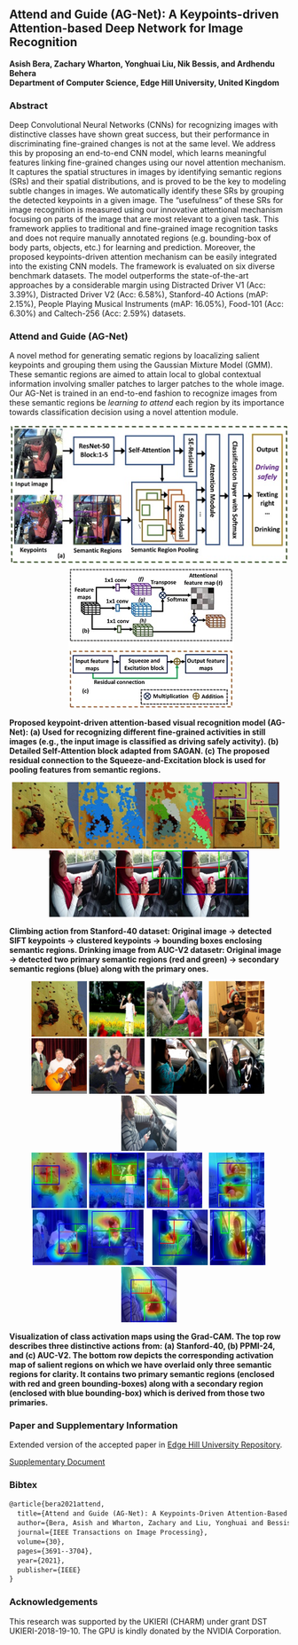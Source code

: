 ## Attend and Guide (AG-Net): A Keypoints-driven Attention-based Deep Network for Image Recognition 
**Asish Bera, Zachary Wharton, Yonghuai Liu, Nik Bessis, and Ardhendu Behera**<br/>
**Department of Computer Science, Edge Hill University, United Kingdom**

### Abstract
Deep Convolutional Neural Networks (CNNs) for recognizing images with distinctive classes have shown great success, but their performance in discriminating fine-grained changes is not at the same level. We address this by proposing an end-to-end CNN model, which learns meaningful features linking fine-grained changes using our novel attention mechanism. It captures the spatial structures in images by identifying semantic regions (SRs) and their spatial distributions, and is proved to be the key to modeling subtle changes in images. We automatically identify these SRs by grouping the detected keypoints in a given image. The “usefulness” of these SRs for image recognition is measured using our innovative attentional mechanism focusing on parts of the image that are most relevant to a given task. This framework applies to traditional and fine-grained image recognition tasks and does not require manually annotated regions (e.g. bounding-box of body parts, objects, etc.) for learning and prediction. Moreover, the proposed keypoints-driven attention mechanism can be easily integrated into the existing CNN models. The framework is evaluated on six diverse benchmark datasets. The model outperforms the state-of-the-art approaches by a considerable margin using Distracted Driver V1 (Acc: 3.39%), Distracted Driver V2 (Acc: 6.58%), Stanford-40 Actions (mAP: 2.15%), People Playing Musical Instruments (mAP: 16.05%), Food-101 (Acc: 6.30%) and Caltech-256 (Acc: 2.59%) datasets.

### Attend and Guide (AG-Net)
A novel method for generating sematic regions by loacalizing salient keypoints and grouping them using the Gaussian Mixture Model (GMM). These semantic regions are aimed to attain local to global contextual information involving smaller patches to larger patches to the whole image. Our AG-Net is trained in an end-to-end fashion to recognize images from these semantic regions be _learning to attend_ each region by its importance towards classification decision using a novel attention module. 

<p align="center">
<img src="1a.jpg"/>&nbsp;&nbsp;<img src="1B_C.jpg"/></p>

**Proposed keypoint-driven attention-based visual recognition model (AG-Net): (a) Used for recognizing different fine-grained activities in still images (e.g., the input image is classified as driving safely activity). (b) Detailed Self-Attention block adapted from SAGAN. (c) The proposed residual connection to the Squeeze-and-Excitation block is used for pooling features from semantic regions.**

<p align="center">
  <img src="1_climbing_288.jpg" alt="drawing" height="120"/><img src="2_sift_keypoints_climbing.jpg" alt="drawing" height="120"/><img src="3grp_keypoints_climbing.jpg" alt="drawing" height="120"/><img src="4_output_climbing.jpg" alt="drawing" height="120"/>&nbsp;&nbsp;&nbsp;<img src="Drinking_V2.jpg" alt="drawing" height="120"/><img src="Drinking_V2_PRs.jpg" alt="drawing" height="120"/><img src="Drinking_V2_SRs.jpg" alt="drawing" height="120"/></p>  

**Climbing action from Stanford-40 dataset: Original image &#8594; detected SIFT keypoints &#8594; clustered keypoints &#8594; bounding boxes enclosing semantic regions. Drinking image from AUC-V2 datasetr: Original image &#8594; detected two primary semantic regions (red and green) &#8594;  secondary semantic regions (blue) along with the
primary ones.**

<p align="center"><img src="1_climbing_288.jpg" alt="drawing" height="100"/>&nbsp;<img src="blowing_bubbles_155.jpg" alt="drawing" height="100"/>&nbsp;<img src="feeding_a_horse_064.jpg" alt="drawing" height="100"/>&nbsp;&nbsp;&nbsp;<img src="Norm_Play_Guitar_141_0.jpg" alt="drawing" height="100"/>&nbsp;<img src="Norm_With_Guitar_161_0.jpg" alt="drawing" height="100"/>&nbsp;<img src="Norm_Play_Violin_131_0.jpg" alt="drawing" height="100"/>&nbsp;&nbsp;&nbsp;<img src="C1_186_V2.jpg" alt="drawing" height="100"/>&nbsp;<img src="C1_197_V2.jpg" alt="drawing" height="100"/>&nbsp;<img src="C1_278_V2.jpg" alt="drawing" height="100"/><br/><img src="output1_6_climbing_288.jpg" alt="drawing" height="100"/>&nbsp;<img src="output0_6_blowing_bubbles_155.jpg" alt="drawing" height="100"/>&nbsp;<img src="output3_6_feeding_a_horse_064.jpg" alt="drawing" height="100"/>&nbsp;&nbsp;&nbsp;<img src="output1_5_Norm_Play_Guitar_141_0.jpg" alt="drawing" height="100"/>&nbsp;<img src="output6_7_Norm_With_Guitar_161_0.jpg" alt="drawing" height="100"/><img src="output3_5_Norm_Play_Violin_131_0.jpg" alt="drawing" height="100"/>&nbsp;&nbsp;&nbsp;&nbsp;<img src="output1_2_C1_186_V2.jpg" alt="drawing" height="100"/>&nbsp;<img src="output4_6_C1_197_V2.jpg" alt="drawing" height="100"/><img src="output2_3_C1_278_V2.jpg" alt="drawing" height="100"/></p>

**Visualization of class activation maps using the Grad-CAM. The top row describes three distinctive actions from: (a) Stanford-40, (b) PPMI-24, and (c) AUC-V2. The bottom row depicts the corresponding activation map of salient regions on which we have overlaid only three semantic regions for clarity. It contains two primary semantic regions (enclosed with red and green bounding-boxes) along with a secondary region (enclosed with blue bounding-box) which is derived from those two primaries.**

### Paper and Supplementary Information
Extended version of the accepted paper in [Edge Hill University Repository](https://research.edgehill.ac.uk/ws/files/37514277/IEEE_TIP_AG_Net.pdf).

[Supplementary Document](Supplementary-TIP-22638-2020.final.pdf)
### Bibtex
```markdown
@article{bera2021attend,
  title={Attend and Guide (AG-Net): A Keypoints-Driven Attention-Based Deep Network for Image Recognition},
  author={Bera, Asish and Wharton, Zachary and Liu, Yonghuai and Bessis, Nik and Behera, Ardhendu},
  journal={IEEE Transactions on Image Processing},
  volume={30},
  pages={3691--3704},
  year={2021},
  publisher={IEEE}
}
```

### Acknowledgements

This research was supported by the UKIERI (CHARM) under grant DST UKIERI-2018-19-10. The GPU is kindly donated by the NVIDIA Corporation.
